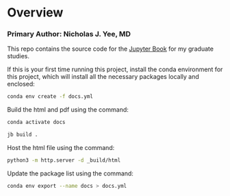 # Overview
### Primary Author: Nicholas J. Yee, MD
This repo contains the source code for the [Jupyter Book]([url](https://jupyterbook.org/en/stable/intro.html)https://jupyterbook.org/en/stable/intro.html) for my graduate studies.


If this is your first time running this project, 
install the conda environment for this project, which will
install all the necessary packages locally and enclosed:
```bash
conda env create -f docs.yml
```


Build the html and pdf using the command:

```bash
conda activate docs 
```
```bash
jb build .
````

Host the html file using the command:

```bash 
python3 -m http.server -d _build/html 
```

Update the package list using the command:

```bash
conda env export --name docs > docs.yml
```

